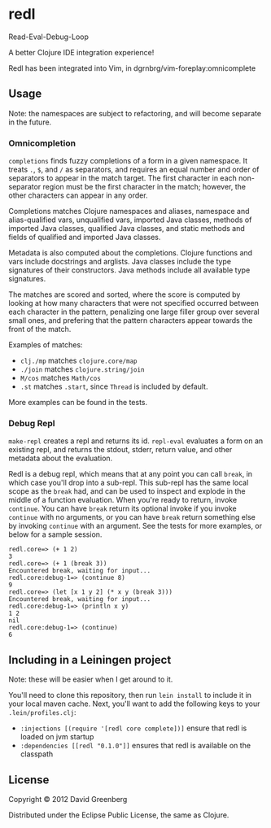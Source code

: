 # redl

Read-Eval-Debug-Loop

A better Clojure IDE integration experience!

Redl has been integrated into Vim, in dgrnbrg/vim-foreplay:omnicomplete

## Usage

Note: the namespaces are subject to refactoring, and will become separate in the future.

### Omnicompletion

`completions` finds fuzzy completions of a form in a given namespace. It treats `.`, `$`, and `/`
as separators, and requires an equal number and order of separators to appear in the match target.
The first character in each non-separator region must be the first character in the match;
however, the other characters can appear in any order.

Completions matches Clojure namespaces and aliases, namespace and alias-qualified vars, unqualified
vars, imported Java classes, methods of imported Java classes, qualified Java classes, and static
methods and fields of qualified and imported Java classes.

Metadata is also computed about the completions. Clojure functions and vars include docstrings
and arglists. Java classes include the type signatures of their constructors. Java methods
include all available type signatures.

The matches are scored and sorted, where the score is computed by looking at how many characters
that were not specified occurred between each character in the pattern, penalizing one large
filler group over several small ones, and prefering that the pattern characters appear towards
the front of the match.

Examples of matches:

- `clj./mp` matches `clojure.core/map`
- `./join` matches `clojure.string/join`
- `M/cos` matches `Math/cos`
- `.st` matches `.start`, since `Thread` is included by default.

More examples can be found in the tests.

### Debug Repl

`make-repl` creates a repl and returns its id. `repl-eval` evaluates a form on an existing
repl, and returns the stdout, stderr, return value, and other metadata about the evaluation.

Redl is a debug repl, which means that at any point you can call `break`, in which case
you'll drop into a sub-repl. This sub-repl has the same local scope as the `break` had,
and can be used to inspect and explode in the middle of a function evaluation. When you're
ready to return, invoke `continue`. You can have `break` return its optional invoke if you
invoke `continue` with no arguments, or you can have `break` return something else by invoking
`continue` with an argument. See the tests for more examples, or below for a sample session.

    redl.core=> (+ 1 2)
    3
    redl.core=> (+ 1 (break 3))
    Encountered break, waiting for input...
    redl.core:debug-1=> (continue 8)
    9
    redl.core=> (let [x 1 y 2] (* x y (break 3)))
    Encountered break, waiting for input...
    redl.core:debug-1=> (println x y)
    1 2
    nil
    redl.core:debug-1=> (continue)
    6

## Including in a Leiningen project

Note: these will be easier when I get around to it.

You'll need to clone this repository, then run `lein install` to include it in your
local maven cache. Next, you'll want to add the following keys to your `.lein/profiles.clj`:

- `:injections [(require '[redl core complete])]` ensure that redl is loaded on jvm startup
- `:dependencies [[redl "0.1.0"]]` ensures that redl is available on the classpath

## License

Copyright © 2012 David Greenberg

Distributed under the Eclipse Public License, the same as Clojure.

